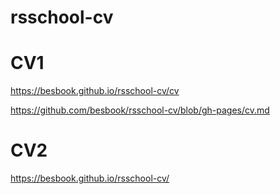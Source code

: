 # rsschool-cv
# CV1
https://besbook.github.io/rsschool-cv/cv

https://github.com/besbook/rsschool-cv/blob/gh-pages/cv.md

# CV2
https://besbook.github.io/rsschool-cv/
